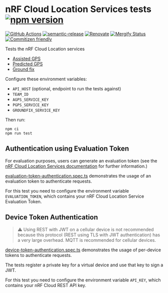 # nRF Cloud Location Services tests [![npm version](https://img.shields.io/npm/v/@nordicsemiconductor/nrfcloud-location-services-tests.svg)](https://www.npmjs.com/package/@nordicsemiconductor/nrfcloud-location-services-tests)

[![GitHub Actions](https://github.com/NordicSemiconductor/nrfcloud-location-services-tests-js/workflows/Test%20and%20Release/badge.svg)](https://github.com/NordicSemiconductor/nrfcloud-location-services-tests-js/actions)
[![semantic-release](https://img.shields.io/badge/%20%20%F0%9F%93%A6%F0%9F%9A%80-semantic--release-e10079.svg)](https://github.com/semantic-release/semantic-release)
[![Renovate](https://img.shields.io/badge/renovate-enabled-brightgreen.svg)](https://renovatebot.com)
[![Mergify Status](https://img.shields.io/endpoint.svg?url=https://api.mergify.com/v1/badges/NordicSemiconductor/nrfcloud-location-services-tests-js)](https://mergify.io)
[![Commitizen friendly](https://img.shields.io/badge/commitizen-friendly-brightgreen.svg)](http://commitizen.github.io/cz-cli/)

Tests the nRF Cloud Location services

- [Assisted GPS](https://api.nrfcloud.com/v1#tag/Assisted-GPS/operation/GetAssistanceData)
- [Predicted GPS](https://api.nrfcloud.com/v1#tag/Predicted-GPS/operation/GetPredictedAssistanceData)
- [Ground fix](https://api.nrfcloud.com/v1#tag/Ground-Fix/operation/GetLocationFromCellTowersOrWifiNetworks)

Configure these environment variables:

- `API_HOST` (optional, endpoint to run the tests against)
- `TEAM_ID`
- `AGPS_SERVICE_KEY`
- `PGPS_SERVICE_KEY`
- `GROUNDFIX_SERVICE_KEY`

Then run:

    npm ci
    npm run test

## Authentication using Evaluation Token

For evaluation purposes, users can generate an evaluation token (see the
[nRF Cloud Location Services documentation](https://docs.nrfcloud.com/AccountAndTeamManagement/AuthenticationAndAuthorization/TokensAndKeys/#evaluation-token)
for further information.)

[evaluation-token-authentication.spec.ts](./api-verification/evaluation-token-authentication.spec.ts)
demonstrates the usage of an evaluation token to authenticate requests.

For this test you need to configure the environment variable `EVALUATION_TOKEN`,
which contains your nRF Cloud Location Service Evaluation Token.

## Device Token Authentication

> :warning: Using REST with JWT on a cellular device is not recommended because
> this protocol (REST using TLS with JWT authentication) has a very large
> overhead. MQTT is recommended for cellular devices.

[device-token-authentication.spec.ts](./api-verification/device-token-authentication.spec.ts)
demonstrates the usage of per-device tokens to authenticate requests.

The tests register a private key for a virtual device and use that key to sign a
JWT.

For this test you need to configure the environment variable `API_KEY`, which
contains your nRF Cloud REST API key.
